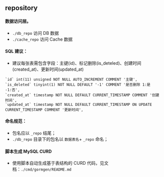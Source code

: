 ## repository

#### 数据访问层。

- `./db_repo` 访问 DB 数据
- `./cache_repo` 访问 Cache 数据

#### SQL 建议：
- 建议每张表需包含字段：主键(id)、标记删除(is_deteled)、创建时间(created_at)、更新时间(updated_at) 

```mysql
`id` int(11) unsigned NOT NULL AUTO_INCREMENT COMMENT '主键',
`is_deleted` tinyint(1) NOT NULL DEFAULT '-1' COMMENT '是否删除 1:是  -1:否',
`created_at` timestamp NOT NULL DEFAULT CURRENT_TIMESTAMP COMMENT '创建时间',
`updated_at` timestamp NOT NULL DEFAULT CURRENT_TIMESTAMP ON UPDATE CURRENT_TIMESTAMP COMMENT '更新时间',
```

#### 命名规范：

- 包名应以 `_repo` 结尾；
- `./db_repo` 目录下的包名以 `数据表名`+ `_repo` 命名；

#### 脚本生成 MySQL CURD

- 使用脚本自动生成基于表结构的 CURD 代码，见文档：`./cmd/gormgen/README.md`
